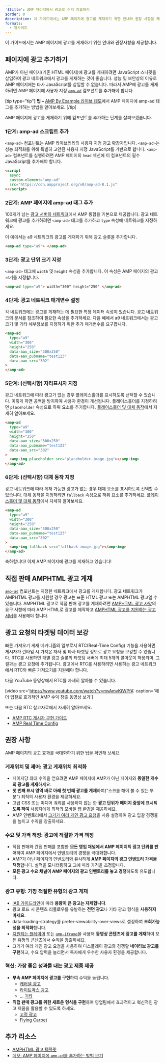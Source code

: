```yaml
---
'$title': AMP 페이지에서 광고로 수익 창출하기
$order: 0
description: 이 가이드에서는 AMP 페이지에 광고를 게재하기 위한 안내와 권장 사항을 제공합니다. AMP 페이지에 광고를 게재하려면 사용자 지정 amp-ad 컴포넌트를 추가하여...
formats:
  - 웹사이트
---
```


이 가이드에서는 AMP 페이지에 광고를 게재하기 위한 안내와 권장사항을 제공합니다.

## 페이지에 광고 추가하기

AMP가 아닌 페이지(기존 HTML 페이지)에 광고를 게재하려면 JavaScript 스니펫을 삽입하여 광고 네트워크에서 광고를 게재하는 것이 좋습니다. 성능 및 보안상의 이유로 AMP 페이지에는 타사 JavaScript를 삽입할 수 없습니다. 따라서 AMP에 광고를 게재하려면 AMP 페이지에 사용자 지정 [`amp-ad`](../../../../documentation/components/reference/amp-ad.md) 컴포넌트를 추가해야 합니다.

[tip type="tip"] <strong>팁 –</strong> [AMP By Example 라이브 데모](../../../../documentation/components/reference/amp-ad.md)에서 AMP 페이지에 amp-ad 태그를 추가하는 방법을 알아보세요. [/tip]

AMP 페이지에 광고를 게재하기 위해 컴포넌트를 추가하는 단계를 살펴보겠습니다.

### 1단계: amp-ad 스크립트 추가

`<amp-ad>` 컴포넌트는 AMP 라이브러리의 사용자 지정 광고 확장자입니다. `<amp-ad>`는 성능 최적화를 위해 특별히 고안된 사용자 지정 JavaScript를 기반으로 합니다. `<amp-ad>` 컴포넌트를 실행하려면 AMP 페이지의 `head` 섹션에 이 컴포넌트의 필수 JavaScript를 추가해야 합니다.

```html
<script
  async
  custom-element="amp-ad"
  src="https://cdn.ampproject.org/v0/amp-ad-0.1.js"
></script>
```

### 2단계: AMP 페이지에 amp-ad 태그 추가

100개가 넘는 [광고 서버와 네트워크](ads_vendors.md)에서 AMP 통합을 기본으로 제공합니다. 광고 네트워크에 광고를 추가하려면 `<amp-ad>` 태그를 추가하고 `type` 속성에 네트워크를 지정하세요.

이 예에서는 a9 네트워크의 광고를 게재하기 위해 광고 슬롯을 추가합니다.

```html
<amp-ad type="a9"> </amp-ad>
```

### 3단계: 광고 단위 크기 지정

`<amp-ad>` 태그에 `width` 및 <code>height</code> 속성을 추가합니다. 이 속성은 AMP 페이지의 광고 크기를 지정합니다.

```html
<amp-ad type="a9"> width="300" height="250" </amp-ad>
```

### 4단계: 광고 네트워크 매개변수 설정

각 네트워크에는 광고를 게재하는 데 필요한 특정 데이터 속성이 있습니다. 광고 네트워크의 <amp-ad> 문서를 참조하여 필요한 속성을 추가하세요. 다음 예에서 a9 네트워크에서는 광고 크기 및 기타 세부정보를 지정하기 위한 추가 매개변수를 요구합니다.

```html
<amp-ad
  type="a9"
  width="300"
  height="250"
  data-aax_size="300x250"
  data-aax_pubname="test123"
  data-aax_src="302"
>
</amp-ad>
```

### 5단계: (선택사항) 자리표시자 지정

광고 네트워크에 따라 광고가 없는 경우 플레이스홀더를 표시하도록 선택할 수 있습니다. 이렇게 하면 공백을 방지하여 사용자 환경이 개선됩니다. 플레이스홀더를 지정하려면 `placeholder` 속성으로 하위 요소를 추가합니다. [플레이스홀더 및 대체 동작](../../../../documentation/guides-and-tutorials/develop/style_and_layout/placeholders.md)에서 자세히 알아보세요.

```html
<amp-ad
  type="a9"
  width="300"
  height="250"
  data-aax_size="300x250"
  data-aax_pubname="test123"
  data-aax_src="302"
>
  <amp-img placeholder src="placeholder-image.jpg"></amp-img>
</amp-ad>
```

### 6단계: (선택사항) 대체 동작 지정

광고 네트워크에 따라 게재 가능한 광고가 없는 경우 대체 요소를 표시하도록 선택할 수 있습니다. 대체 동작을 지정하려면 `fallback` 속성으로 하위 요소를 추가하세요. [플레이스홀더 및 대체 동작](../../../../documentation/guides-and-tutorials/develop/style_and_layout/placeholders.md)에서 자세히 알아보세요.

```html
<amp-ad
  type="a9"
  width="300"
  height="250"
  data-aax_size="300x250"
  data-aax_pubname="test123"
  data-aax_src="302"
>
  <amp-img fallback src="fallback-image.jpg"></amp-img>
</amp-ad>
```

축하합니다! 이제 AMP 페이지에 광고를 게재하고 있습니다!

## 직접 판매 AMPHTML 광고 게재

[`amp-ad`](../../../../documentation/components/reference/amp-ad.md) 컴포넌트는 지정한 네트워크에서 광고를 게재합니다. 광고 네트워크가 AMPHTML 광고를 지원할 경우 광고는 표준 HTML 광고 또는 AMPHTML 광고일 수 있습니다. AMPHTML 광고로 직접 판매 광고를 게재하려면 [AMPHTML 광고 사양](../../../../documentation/guides-and-tutorials/learn/a4a_spec.md)의 요구 사항에 따라 AMP HTML로 광고를 제작하고 [AMPHTML 광고를 지원하는 광고 서버](https://github.com/ampproject/amphtml/blob/main/ads/google/a4a/docs/a4a-readme.md#publishers)를 사용해야 합니다.

## 광고 요청의 타겟팅 데이터 보강

빠른 가져오기 게재 메커니즘의 일부로서 RTC(Real-Time Config) 기능을 사용하면 게시자가 런타임 시 가져온 자사 및 타사 타겟팅 정보로 광고 요청을 보강할 수 있습니다. RTC를 사용하면 개별 광고 슬롯의 타겟팅 서버에 최대 5개의 콜아웃이 허용되며, 그 결과는 광고 요청에 추가됩니다. 광고에서 RTC를 사용하려면 사용하는 광고 네트워크에서 RTC와 빠른 가져오기를 지원해야 합니다.

다음 YouTube 동영상에서 RTC를 자세히 알아볼 수 있습니다.

[video src='https://www.youtube.com/watch?v=mvAmvKiWPfA' caption='헤더 입찰로 효과적인 AMP 수익 창출 동영상 보기']

또는 다음 RTC 참고자료에서 자세히 알아보세요.

- [AMP RTC 게시자 구현 가이드](https://github.com/ampproject/amphtml/blob/main/extensions/amp-a4a/rtc-publisher-implementation-guide.md)
- [AMP Real Time Config](https://github.com/ampproject/amphtml/blob/main/extensions/amp-a4a/rtc-documentation.md)

## 권장 사항

AMP 페이지의 광고 효과를 극대화하기 위한 팁을 확인해 보세요.

### 게재위치 및 제어: 광고 게재위치 최적화

- 페이지당 최대 수익을 얻으려면 AMP 페이지에 AMP가 아닌 페이지와 **동일한 개수의 광고를 게재**하세요.
- **첫 번째 표시 영역 바로 아래 첫 번째 광고를 게재**하여("스크롤 해야 볼 수 있는 부분") 최적의 사용자 환경을 제공하세요.
- 고급 CSS 또는 미디어 쿼리를 사용하지 않는 한 **광고 단위가 페이지 중앙에 표시되도록 하여** 사용자에게 최적의 모바일 웹 환경을 제공하세요.
- AMP 인벤토리에서 [크기가 여러 개인 광고 요청](https://github.com/ampproject/amphtml/blob/main/ads/README.md#support-for-multi-size-ad-requests)을 사용 설정하여 광고 입찰 경쟁률을 높이고 수익을 창출하세요.

### 수요 및 가격 책정: 광고에 적절한 가격 책정

- 직접 판매와 간접 판매를 포함한 **모든 영업 채널에서 AMP 페이지의 광고 단위를 판매**하여 AMP 페이지에서 인벤토리의 경쟁을 극대화합니다.
- AMP가 아닌 페이지의 인벤토리와 유사하게 **AMP 페이지의 광고 인벤토리 가격을 책정**합니다. 실적을 모니터링하고 그에 따라 가격을 조정합니다.
- **모든 광고 수요 채널이 AMP 페이지의 광고 인벤토리를 놓고 경쟁**하도록 유도합니다.

### 광고 유형: 가장 적절한 유형의 광고 게재

- [IAB 가이드라인](http://www.iab.com/wp-content/uploads/2015/11/IAB_Display_Mobile_Creative_Guidelines_HTML5_2015.pdf)에 따라 **용량이 큰 광고는 자제합니다**.
- 광고 로드 시 콘텐츠 리플로우를 유발하는 **전면 광고**나 기타 광고 형식을 **사용하지 마세요**.
- data-loading-strategy를 prefer-viewability-over-views로 설정하여 **조회가능성을 최적화**합니다.
- [지원되는 플레이어](../../../../documentation/components/index.html#media) 또는 [`amp-iframe`](../../../../documentation/components/reference/amp-iframe.md)을 사용해 **동영상 콘텐츠에 광고를 게재**하여 모든 유형의 콘텐츠에서 수익을 창출하세요.
- 크기가 여러 개인 광고 요청을 사용하여 디스플레이 광고와 경쟁할 **네이티브 광고를 구현**하고, 수요 압력을 늘리면서 독자에게 우수한 사용자 환경을 제공합니다.

### 혁신: 가장 좋은 성과를 내는 광고 제품 제공

- **부속 AMP 페이지에 광고를 구현**하여 수익을 늘립니다.
  - [캐러셀 광고](../../../../documentation/examples/documentation/Carousel_Ad.html)
  - [라이트박스 광고](../../../../documentation/examples/documentation/Lightbox_Ad.html)
  - ... [기타](../../../../documentation/examples/index.html)
- **직접 판매 광고를 위한 새로운 형식을 구현**하여 영업팀에서 효과적이고 혁신적인 광고 제품을 활용할 수 있도록 하세요.
  - [고정 광고](../../../../documentation/examples/documentation/amp-sticky-ad.html)
  - [Flying Carpet](../../../../documentation/examples/documentation/amp-fx-flying-carpet.html)

## 추가 리소스

- [AMPHTML 광고 템플릿](../../../../documentation/examples/index.html)
- [데모: AMP 페이지에 `amp-ad`를 추가하는 방법 보기](../../../../documentation/components/reference/amp-ad.md)
